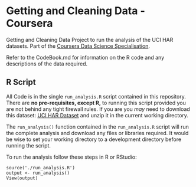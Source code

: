 # Getting and Cleaning Data - Coursera
Getting and Cleaning Data Project to run the analysis of the UCI HAR datasets. Part of the [Coursera Data Science Specialisation](https://www.coursera.org/specialization/jhudatascience/1).

Refer to the CodeBook.md for information on the R code and any descriptions of the data required.

## R Script
All Code is in the single `run_analysis.R` script contained in this repository. There are **no pre-requisites, except R,** to running this script provided you are not behind any tight firewall rules. If you are you _may_ need to download this dataset: [UCI HAR Dataset]("https://d396qusza40orc.cloudfront.net/getdata%2Fprojectfiles%2FUCI%20HAR%20Dataset.zip") and unzip it in the current working directory.
 
The `run_analysis()` function contained in the `run_analysis.R` script will run the complete analysis and download any files or libraries required. It would be wise to set your working directory to a development directory before running the script. 

To run the analysis follow these steps in R or RStudio:

```
source('./run_analysis.R')
output <- run_analysis()
View(output)
```